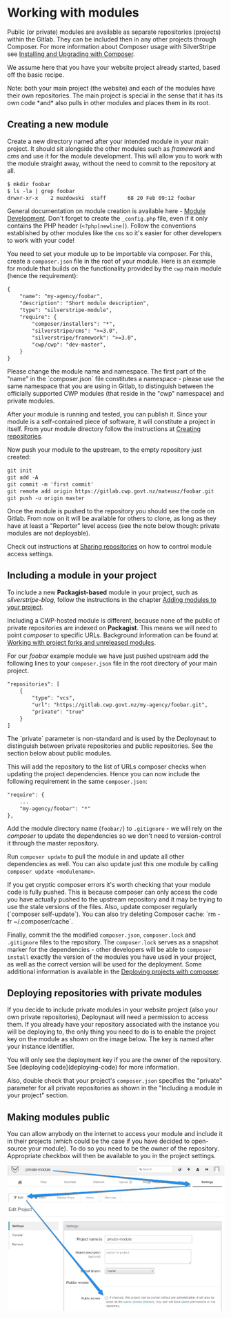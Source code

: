<!--
title: Working with modules
pagenumber: 4
-->

# Working with modules

Public (or private) modules are available as separate repositories (projects) within the Gitlab. They can be included
then in any other projects through Composer. For more information about Composer usage with SilverStripe see
[Installing and Upgrading with Composer](http://doc.silverstripe.org/framework/en/installation/composer).

We assume here that you have your website project already started, based off the basic recipe.

<div class="hint" markdown='1'>
Note: both your main project (the website) and each of the modules have their own repositories. The main project is
special in the sense that it has its own code *and* also pulls in other modules and places them in its root.
</div>

## Creating a new module

Create a new directory named after your intended module in your main project. It should sit alongside the other modules
such as *framework* and *cms* and use it for the module development. This will allow you to work with the module
straight away, without the need to commit to the repository at all.

	$ mkdir foobar
	$ ls -la | grep foobar
	drwxr-xr-x    2 muzdowski  staff       68 20 Feb 09:12 foobar

General documentation on module creation is available here - [Module
Development](http://doc.silverstripe.org/framework/en/topics/module-development). Don't forget to create the
`_config.php` file, even if it only contains the PHP header (`<?php[newline]`). Follow the conventions established by
other modules like the `cms` so it's easier for other developers to work with your code!

You need to set your module up to be importable via composer. For this, create a `composer.json` file in the root of
your module. Here is an example for module that builds on the functionality provided by the `cwp` main module (hence the
requirement):

	{
		"name": "my-agency/foobar",
		"description": "Short module description",
		"type": "silverstripe-module",
		"require": {
			"composer/installers": "*",
			"silverstripe/cms": ">=3.0",
			"silverstripe/framework": ">=3.0",
			"cwp/cwp": "dev-master",
		}
	}

<div class="notice" markdown='1'>
Please change the module name and namespace. The first part of the "name" in the `composer.json` file constitutes a
namespace - please use the same namespace that you are using in Gitlab, to distinguish between the officially supported
CWP modules (that reside in the "cwp" namespace) and private modules.
</div>

After your module is running and tested, you can publish it. Since your module is a self-contained piece of software, it
will constitute a project in itself. From your module directory follow the instructions at [Creating repositories](creating-repositories).

Now push your module to the upstream, to the empty repository just created:

	git init
	git add -A
	git commit -m 'first commit'
	git remote add origin https://gitlab.cwp.govt.nz/mateusz/foobar.git
	git push -u origin master

Once the module is pushed to the repository you should see the code on Gitlab. From now on it will be available for
others to clone, as long as they have at least a "Reporter" level access (see the note below though: private modules are
not deployable).

Check out instructions at [Sharing repositories](../development-tutorials/sharing-repositories) on how to control module access
settings.

## Including a module in your project

To include a new **Packagist-based** module in your project, such as *silverstripe-blog*, follow the instructions in the
chapter [Adding modules to your
project](http://doc.silverstripe.org/framework/en/installation/composer#adding-modules-to-your-project).

Including a CWP-hosted module is different, because none of the public of private repositories are indexed on
**Packagist**. This means we will need to point *composer* to specific URLs. Background information can be found at
[Working with project forks and unreleased
modules](http://doc.silverstripe.org/framework/en/installation/composer#working-with-project-forks-and-unreleased-modules).

For our *foobar* example module we have just pushed upstream add the following lines to your `composer.json` file in the
root directory of your main project.

	"repositories": [
		{
			"type": "vcs",
			"url": "https://gitlab.cwp.govt.nz/my-agency/foobar.git",
			"private": "true"
		}
	]

<div class="notice" markdown='1'>
The `private` parameter is non-standard and is used by the Deploynaut to distinguish between private repositories and
public repositories. See the section below about public modules.
</div>

This will add the repository to the list of URLs composer checks when updating the project dependencies. Hence you can
now include the following requirement in the same `composer.json`:

	"require": {
		...
		"my-agency/foobar": "*"
	},

Add the module directory name (`foobar/`) to `.gitignore` - we will rely on the *composer* to update the dependencies so
we don't need to version-control it through the master repository.

Run `composer update` to pull the module in and update all other dependencies as well. You can also update just this one
module by calling `composer update <modulename>`.

<div class="notice" markdown='1'>
If you get cryptic composer errors it's worth checking that your module code is fully pushed. This is because composer
can only access the code you have actually pushed to the upstream repository and it may be trying to use the stale
versions of the files. Also, update composer regularly (`composer self-update`). You can also try deleting Composer
cache: `rm -fr ~/.composer/cache`.
</div>

Finally, commit the the modified `composer.json`, `composer.lock`  and `.gitignore` files to the repository. The
`composer.lock` serves as a snapshot marker for the dependencies - other developers will be able to `composer install`
exactly the version of the modules you have used in your project, as well as the correct version will be used for the
deployment. Some additional information is available in the [Deploying projects with
composer](http://doc.silverstripe.org/framework/en/installation/composer#deploying-projects-with-composer).

## Deploying repositories with private modules

If you decide to include private modules in your website project (also your own private repositories), Deploynaut
will need a permission to access them. If you already have your repository associated with the instance you will be
deploying to, the only thing you need to do is to enable the project key on the module as shown on the image below. The
key is named after your instance identifier.

<div class="notice" markdown='1'>
You will only see the deployment key if you are the owner of the repository. See [deploying code](deploying-code) for
more information.
</div>

Also, double check that your project's `composer.json` specifies the "private" parameter for all private repositories as
shown in the "Including a module in your project" section.

## Making modules public

You can allow anybody on the internet to access your module and include it in their projects (which could be the case if
you have decided to open-source your module). To do so you need to be the owner of the repository. Appropriate checkbox
will then be available to you in the project settings.

![Gitlab - making the repository public](_images/gitlab-making-repository-public.jpg)
